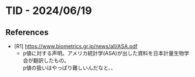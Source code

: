# TID - 2024/06/19
<!--
## Learnings
- 
- 
-->

<!--
## Reflections & Insights
- 
- 
-->

<!--
## Plans for Tomorrow
- 
- 
-->

## References
- [R1] https://www.biometrics.gr.jp/news/all/ASA.pdf
  - p値に対する声明。アメリカ統計学(ASA)が出した資料を日本計量生物学会が翻訳したもの。<br>
    p値の扱いはやっぱり難しいんだなと、、
